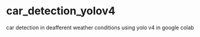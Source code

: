 # car_detection_yolov4
car detection in deafferent weather conditions using yolo v4 in google colab 

